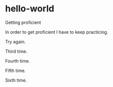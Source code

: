 # hello-world
Getting proficient 

In order to get proficient I have to keep practicing.

Try again.

Third time.

Fourth time.

Fifth time.

Sixth time. 


